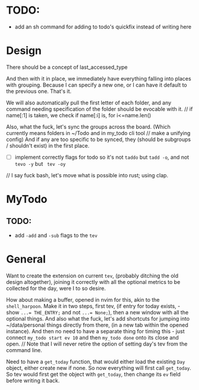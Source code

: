 # TODO:
- add an sh command for adding to todo's quickfix instead of writing here


# Design
There should be a concept of last_accessed_type

And then with it in place, we immediately have everything falling into places with grouping.
Because I can specify a new one, or I can have it default to the previous one. That's it.

We will also automatically pull the first letter of each folder, and any command needing specification of the folder should be evocable with it.
// if name\[:1\] is taken, we check if name\[:i\] is, for i<=name.len()

Also, what the fuck, let's sync the groups across the board. (Which currently means folders in ~/Todo and in my_todo cli tool // make a unifying config)
And if any are too specific to be synced, they \(should be subgroups / shouldn't exist\) in the first place.

- [ ] implement correctly flags for todo  so it's not `taddo` but `tadd -o`, and not `tevo -y` but ` tev -oy`

// I say fuck bash, let's move what is possible into rust; using clap.

# MyTodo
## TODO:
- add `-add` and `-sub` flags to the `tev`

# General
Want to create the extension on current `tev`, (probably ditching the old design altogether), joining it correctly with all the optional metrics to be collected for the day, were I to so desire.

How about making a buffer, opened in nvim for this, akin to the `shell_harpoon`. Make it in two steps, first tev, (if entry for today exists, - show `...= THE_ENTRY;` and not `...= None;`), then a new window with all the optional things. And also what the fuck, let's add shortcuts for jumping into ~/data/personal things directly from there, (in a new tab within the opened instance).
And then no need to have a separate thing for timing this - just connect `my_todo start ev 10` and then `my_todo done` onto its close and open.
// Note that I will never retire the option of setting day's tev from the command line.

Need to have a `get_today` function, that would either load the existing `Day` object, either create new if none. So now everything will first call `get_today`. So tev would first get the object with `get_today`, then change its `ev` field before writing it back. 
